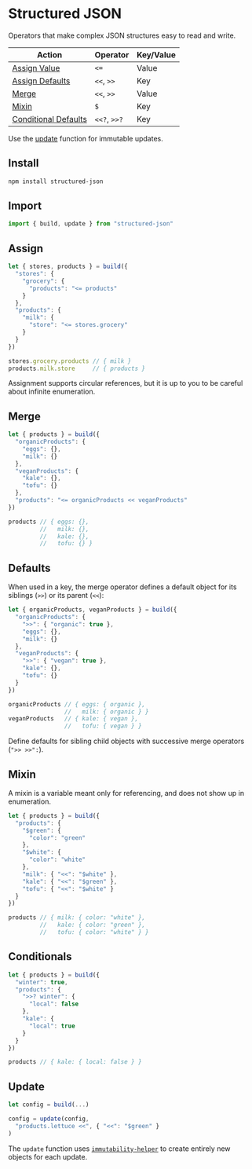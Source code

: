 # Structured JSON

Operators that make complex JSON structures easy to read and write.

Action                                | Operator     | Key/Value
------------------------------------- | ------------ | ---------
[Assign Value](#assign)               | `<=`         | Value
[Assign Defaults](#defaults)          | `<<`, `>>`   | Key
[Merge](#merge)                       | `<<`, `>>`   | Value
[Mixin](#mixin)                       | `$`          | Key
[Conditional Defaults](#conditionals) | `<<?`, `>>?` | Key

Use the [update](#update) function for immutable updates.

## Install

```bash
npm install structured-json
```

## Import

```js
import { build, update } from "structured-json"
```

## Assign

```js
let { stores, products } = build({
  "stores": {
    "grocery": {
      "products": "<= products"
    }
  },
  "products": {
    "milk": {
      "store": "<= stores.grocery"
    }
  }
})

stores.grocery.products // { milk }
products.milk.store     // { products }
```

Assignment supports circular references, but it is up to you to be careful about infinite enumeration.

## Merge

```js
let { products } = build({
  "organicProducts": {
    "eggs": {},
    "milk": {}
  },
  "veganProducts": {
    "kale": {},
    "tofu": {}
  },
  "products": "<= organicProducts << veganProducts"
})

products // { eggs: {},
         //   milk: {},
         //   kale: {},
         //   tofu: {} }
```

## Defaults

When used in a key, the merge operator defines a default object for its siblings (`>>`) or its parent (`<<`):

```js
let { organicProducts, veganProducts } = build({
  "organicProducts": {
    ">>": { "organic": true },
    "eggs": {},
    "milk": {}
  },
  "veganProducts": {
    ">>": { "vegan": true },
    "kale": {},
    "tofu": {}
  }
})

organicProducts // { eggs: { organic },
                //   milk: { organic } }
veganProducts   // { kale: { vegan },
                //   tofu: { vegan } }
```

Define defaults for sibling child objects with successive merge operators (`">> >>":`).

## Mixin

A mixin is a variable meant only for referencing, and does not show up in enumeration.

```js
let { products } = build({
  "products": {
    "$green": {
      "color": "green"
    },
    "$white": {
      "color": "white"
    },
    "milk": { "<<": "$white" },
    "kale": { "<<": "$green" },
    "tofu": { "<<": "$white" }
  }
})

products // { milk: { color: "white" },
         //   kale: { color: "green" },
         //   tofu: { color: "white" } }
```

## Conditionals

```js
let { products } = build({
  "winter": true,
  "products": {
    ">>? winter": {
      "local": false
    },
    "kale": {
      "local": true
    }
  }
})

products // { kale: { local: false } }
```

## Update

```js
let config = build(...)

config = update(config,
  "products.lettuce <<", { "<<": "$green" }  
)
```

The `update` function uses [`immutability-helper`](https://github.com/kolodny/immutability-helper) to create entirely new objects for each update.
